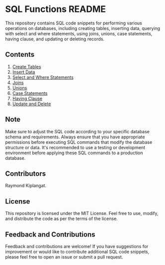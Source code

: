 
# SQL Functions README

This repository contains SQL code snippets for performing various operations on databases, including creating tables, inserting data, querying with select and where statements, using joins, unions, case statements, having clause, and updating or deleting records.

## Contents

1. [Create Tables](#create-tables)
2. [Insert Data](#insert-data)
3. [Select and Where Statements](#select-and-where-statements)
4. [Joins](#joins)
5. [Unions](#unions)
6. [Case Statements](#case-statements)
7. [Having Clause](#having-clause)
8. [Update and Delete](#update-and-delete)

## Note
Make sure to adjust the SQL code according to your specific database schema and requirements.
Always ensure that you have appropriate permissions before executing SQL commands that modify the database structure or data.
It's recommended to use a testing or development environment before applying these SQL commands to a production database.

## Contributors
Raymond Kiplangat.


## License
This repository is licensed under the MIT License. Feel free to use, modify, and distribute the code as per the terms of the license.


## Feedback and Contributions
Feedback and contributions are welcome! If you have suggestions for improvement or would like to contribute additional SQL code snippets, please feel free to open an issue or submit a pull request.

